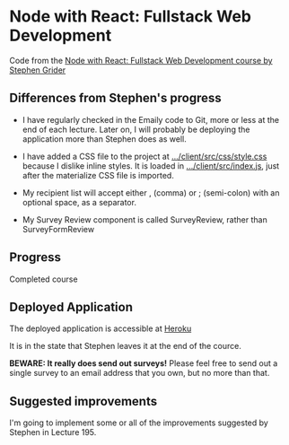 # Node with React: Fullstack Web Development

Code from the
[Node with React: Fullstack Web Development course by Stephen Grider](https://www.udemy.com/node-with-react-fullstack-web-development/learn/v4/content)

## Differences from Stephen's progress

* I have regularly checked in the Emaily code to Git, more or less at the end of
each lecture. Later on, I will probably be deploying the application more
than Stephen does as well.

* I have added a CSS file to the project at
[.../client/src/css/style.css](https://github.com/JulianNicholls/Node-with-React/blob/master/Emaily/server/client/src/css/style.css)
because I dislike inline styles. It is loaded in [.../client/src/index.js](https://github.com/JulianNicholls/Node-with-React/blob/master/Emaily/server/client/src/index.js),
just after the materialize CSS file is imported.

* My recipient list will accept either , (comma) or ; (semi-colon) with an
optional space, as a separator.

* My Survey Review component is called SurveyReview, rather than SurveyFormReview

## Progress

Completed course

## Deployed Application

The deployed application is accessible at [Heroku](https://julian-emaily.herokuapp.com)

It is in the state that Stephen leaves it at the end of the cource.

**BEWARE: It really does send out surveys!** Please feel free to send out a single survey
to an email address that you own, but no more than that.

## Suggested improvements

I'm going to implement some or all of the improvements suggested by Stephen in Lecture 195.
